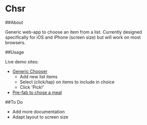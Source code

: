 Chsr
====

##About

Generic web-app to choose an item from a list. Currently designed specifically for iOS and iPhone (screen size) but
will work on most browsers.

##Usage

Live demo sites:
* [Generic Chooser](http://jameskvwhite.com/projects/chooser/)
  * Add new list items
  * Select (click/tap) on items to include in choice
  * Click 'Pick!'
* [Pre-fab to chose a meal](http://jameskvwhite.com/projects/dinner/)

##To Do

* Add more documentation
* Adapt layout to screen size